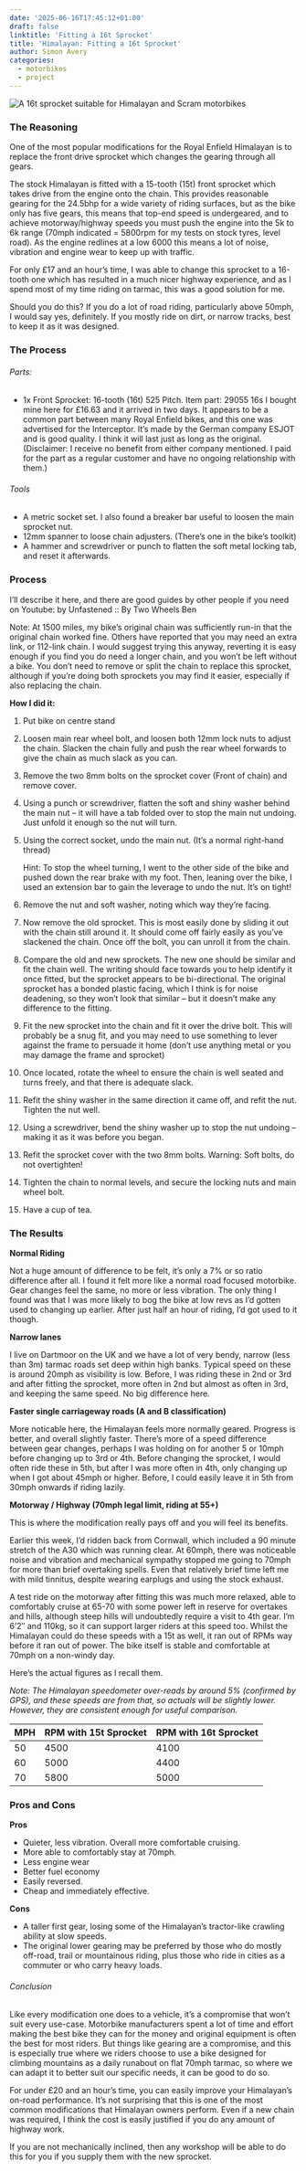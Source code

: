 ```yaml
---
date: '2025-06-16T17:45:12+01:00'
draft: false
linktitle: 'Fitting a 16t Sprocket'
title: 'Himalayan: Fitting a 16t Sprocket'
author: Simon Avery
categories:
  - motorbikes
  - project
---
```


![A 16t sprocket suitable for Himalayan and Scram motorbikes](1.jpg)

### The Reasoning

One of the most popular modifications for the Royal Enfield Himalayan is to replace the front drive sprocket which changes the gearing through all gears.

The stock Himalayan is fitted with a 15-tooth (15t) front sprocket which takes drive from the engine onto the chain. This provides reasonable gearing for the 24.5bhp for a wide variety of riding surfaces, but as the bike only has five gears, this means that top-end speed is undergeared, and to achieve motorway/highway speeds you must push the engine into the 5k to 6k range (70mph indicated = 5800rpm for my tests on stock tyres, level road). As the engine redlines at a low 6000 this means a lot of noise, vibration and engine wear to keep up with traffic.

For only £17 and an hour’s time, I was able to change this sprocket to a 16-tooth one which has resulted in a much nicer highway experience, and as I spend most of my time riding on tarmac, this was a good solution for me.

Should you do this? If you do a lot of road riding, particularly above 50mph, I would say yes, definitely. If you mostly ride on dirt, or narrow tracks, best to keep it as it was designed.

### The Process

###### Parts:

* 1x Front Sprocket: 16-tooth (16t) 525 Pitch. Item part: 29055 16s
    I bought mine here for £16.63 and it arrived in two days. It appears to be a common part between many Royal Enfield bikes, and this one was advertised for the Interceptor. It’s made by the German company ESJOT and is good quality. I think it will last just as long as the original. (Disclaimer: I receive no benefit from either company mentioned. I paid for the part as a regular customer and have no ongoing relationship with them.)

###### Tools

* A metric socket set. I also found a breaker bar useful to loosen the main sprocket nut.
* 12mm spanner to loose chain adjusters. (There’s one in the bike’s toolkit)
* A hammer and screwdriver or punch to flatten the soft metal locking tab, and reset it afterwards.

### Process

I’ll describe it here, and there are good guides by other people if you need on Youtube: by Unfastened :: By Two Wheels Ben

Note: At 1500 miles, my bike’s original chain was sufficiently run-in that the original chain worked fine. Others have reported that you may need an extra link, or 112-link chain. I would suggest trying this anyway, reverting it is easy enough if you find you do need a longer chain, and you won’t be left without a bike. You don’t need to remove or split the chain to replace this sprocket, although if you’re doing both sprockets you may find it easier, especially if also replacing the chain.

**How I did it:**

1. Put bike on centre stand

2. Loosen main rear wheel bolt, and loosen both 12mm lock nuts to adjust the chain. Slacken the chain fully and push the rear wheel forwards to give the chain as much slack as you can.

3. Remove the two 8mm bolts on the sprocket cover (Front of chain) and remove cover.

4. Using a punch or screwdriver, flatten the soft and shiny washer behind the main nut – it will have a tab folded over to stop the main nut undoing. Just unfold it enough so the nut will turn.

5. Using the correct socket, undo the main nut. (It’s a normal right-hand thread)

    Hint: To stop the wheel turning, I went to the other side of the bike and pushed down the rear brake with my foot. Then, leaning over the bike, I used an extension bar to gain the leverage to undo the nut. It’s on tight!

6. Remove the nut and soft washer, noting which way they’re facing.

7. Now remove the old sprocket. This is most easily done by sliding it out with the chain still around it. It should come off fairly easily as you’ve slackened the chain. Once off the bolt, you can unroll it from the chain.

8. Compare the old and new sprockets. The new one should be similar and fit the chain well. The writing should face towards you to help identify it once fitted, but the sprocket appears to be bi-directional. The original sprocket has a bonded plastic facing, which I think is for noise deadening, so they won’t look that similar – but it doesn’t make any difference to the fitting.

9. Fit the new sprocket into the chain and fit it over the drive bolt. This will probably be a snug fit, and you may need to use something to lever against the frame to persuade it home (don’t use anything metal or you may damage the frame and sprocket)

10. Once located, rotate the wheel to ensure the chain is well seated and turns freely, and that there is adequate slack.

11. Refit the shiny washer in the same direction it came off, and refit the nut. Tighten the nut well.

12. Using a screwdriver, bend the shiny washer up to stop the nut undoing – making it as it was before you began.

13. Refit the sprocket cover with the two 8mm bolts. Warning: Soft bolts, do not overtighten!

14. Tighten the chain to normal levels, and secure the locking nuts and main wheel bolt.

15. Have a cup of tea.

### The Results

**Normal Riding**

Not a huge amount of difference to be felt, it’s only a 7% or so ratio difference after all. I found it felt more like a normal road focused motorbike. Gear changes feel the same, no more or less vibration. The only thing I found was that I was more likely to bog the bike at low revs as I’d gotten used to changing up earlier. After just half an hour of riding, I’d got used to it though.

**Narrow lanes**

I live on Dartmoor on the UK and we have a lot of very bendy, narrow (less than 3m) tarmac roads set deep within high banks. Typical speed on these is around 20mph as visibility is low. Before, I was riding these in 2nd or 3rd and after fitting the sprocket, more often in 2nd but almost as often in 3rd, and keeping the same speed. No big difference here.

**Faster single carriageway roads (A and B classification)**

More noticable here, the Himalayan feels more normally geared. Progress is better, and overall slightly faster. There’s more of a speed difference between gear changes, perhaps I was holding on for another 5 or 10mph before changing up to 3rd or 4th. Before changing the sprocket, I would often ride these in 5th, but after I was more often in 4th, only changing up when I got about 45mph or higher. Before, I could easily leave it in 5th from 30mph onwards if riding lazily.

**Motorway / Highway (70mph legal limit, riding at 55+)**

This is where the modification really pays off and you will feel its benefits.

Earlier this week, I’d ridden back from Cornwall, which included a 90 minute stretch of the A30 which was running clear. At 60mph, there was noticeable noise and vibration and mechanical sympathy stopped me going to 70mph for more than brief overtaking spells. Even that relatively brief time left me with mild tinnitus, despite wearing earplugs and using the stock exhaust.

A test ride on the motorway after fitting this was much more relaxed, able to comfortably cruise at 65-70 with some power left in reserve for overtakes and hills, although steep hills will undoubtedly require a visit to 4th gear. I’m 6’2″ and 110kg, so it can support larger riders at this speed too. Whilst the Himalayan could do these speeds with a 15t as well, it ran out of RPMs way before it ran out of power. The bike itself is stable and comfortable at 70mph on a non-windy day.

Here’s the actual figures as I recall them.

*Note: The Himalayan speedometer over-reads by around 5% (confirmed by GPS), and these speeds are from that, so actuals will be slightly lower. However, they are consistent enough for useful comparison.*

| MPH | RPM with 15t Sprocket | RPM with 16t Sprocket |
| --- | --------------------- | --------------------- |
| 50  | 4500 | 4100 | 
| 60  | 5000 | 4400 | 
| 70  | 5800 | 5000 | 



### Pros and Cons

**Pros**

* Quieter, less vibration. Overall more comfortable cruising.
* More able to comfortably stay at 70mph.
* Less engine wear
* Better fuel economy
* Easily reversed.
* Cheap and immediately effective.

**Cons**

* A taller first gear, losing some of the Himalayan’s tractor-like crawling ability at slow speeds.
* The original lower gearing may be preferred by those who do mostly off-road, trail or mountainous riding, plus those who ride in cities as a commuter or who carry heavy loads.

###### Conclusion

Like every modification one does to a vehicle, it’s a compromise that won’t suit every use-case. Motorbike manufacturers spent a lot of time and effort making the best bike they can for the money and original equipment is often the best for most riders. But things like gearing are a compromise, and this is especially true where we riders choose to use a bike designed for climbing mountains as a daily runabout on flat 70mph tarmac, so where we can adapt it to better suit our specific needs, it can be good to do so.

For under £20 and an hour’s time, you can easily improve your Himalayan’s on-road performance. It’s not surprising that this is one of the most common modifications that Himalayan owners perform. Even if a new chain was required, I think the cost is easily justified if you do any amount of highway work.

If you are not mechanically inclined, then any workshop will be able to do this for you if you supply them with the new sprocket.
